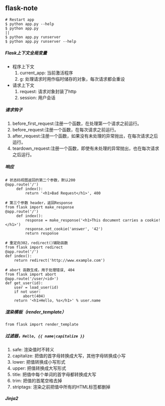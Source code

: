 ## flask-note

```
# Restart app
$ python app.py --help
$ python app.py
||
$ python app.py runserver
$ python app.py runserver --help
```

##### Flask上下文全局变量

* 程序上下文
    1. current_app: 当前激活程序
    1. g: 处理请求时用作临时储存的对象，每次请求都会重设
* 请求上下文
    1. request: 请求对象封装了http
    1. session: 用户会话

##### 请求钩子

1. before_first_request:注册一个函数，在处理第一个请求之前运行。
1. before_request:注册一个函数，在每次请求之前运行。
1. after_request:注册一个函数，如果没有未处理的异常抛出，在每次请求之后运行。
1. teardown_request:注册一个函数，即使有未处理的异常抛出，也在每次请求之后运行。

##### 响应

```
# 状态码视图返回的第二个参数，默认200
@app.route('/')
     def index():
         return '<h1>Bad Request</h1>', 400

# 第三个参数 header，返回Response
from flask import make_response
@app.route('/')
     def index():
         response = make_response('<h1>This document carries a cookie!</h1>')
         response.set_cookie('answer', '42')
         return response

# 重定向302，redirect()辅助函数
from flask import redirect
@app.route('/')
def index():
    return redirect('http://www.example.com')

# abort 函数生成，用于处理错误, 404
from flask import abort
@app.route('/user/<id>')
def get_user(id):
    user = load_user(id)
    if not user:
        abort(404)
    return '<h1>Hello, %s</h1>' % user.name
```

##### 渲染模板（render_template）

```
from flask import render_template
```

##### 过滤器，`Hello, {{ name|capitalize }}`

1. safe: 渲染值时不转义
1. capitalize: 把值的首字母转换成大写，其他字母转换成小写
1. lower: 把值转换成小写形式
1. upper: 把值转换成大写形式
1. title: 把值中每个单词的首字母都转换成大写
1. trim: 把值的首尾空格去掉
1. striptags: 渲染之前把值中所有的HTML标签都删掉

##### Jinja2




